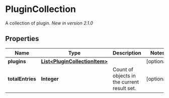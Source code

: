 

# PluginCollection

A collection of plugin.  *New in version 2.1.0* 

## Properties

Name | Type | Description | Notes
------------ | ------------- | ------------- | -------------
**plugins** | [**List&lt;PluginCollectionItem&gt;**](PluginCollectionItem.md) |  |  [optional]
**totalEntries** | **Integer** | Count of objects in the current result set. |  [optional]



